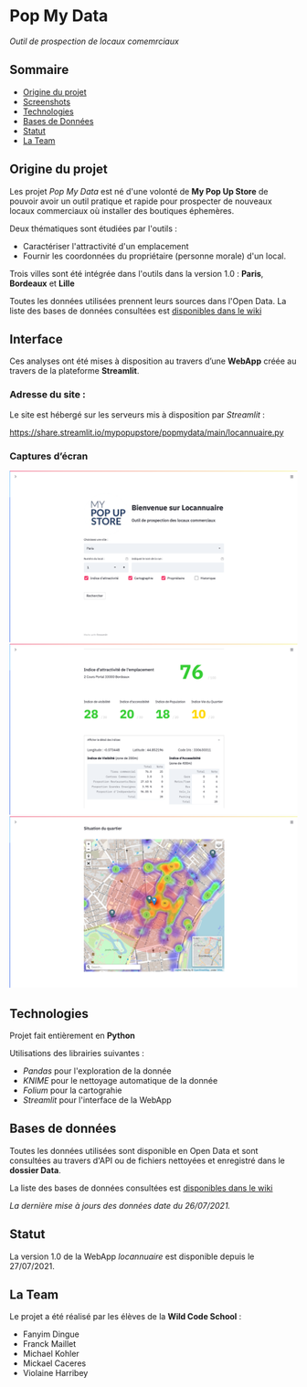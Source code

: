 # Pop My Data
_Outil de prospection de locaux comemrciaux_

## Sommaire

* [Origine du projet](#origine-du-projet)
* [Screenshots](#interface)
* [Technologies](#technologies)
* [Bases de Données](#bases-de-données)
* [Statut](#statut)
* [La Team](#la-team)

## Origine du projet

Les projet _Pop My Data_ est né d'une volonté de __My Pop Up Store__ de pouvoir avoir un outil pratique et rapide pour prospecter de nouveaux locaux commerciaux où installer des boutiques éphemères. 

Deux thématiques sont étudiées par l'outils :
- Caractériser l'attractivité d'un emplacement
- Fournir les coordonnées du propriétaire (personne morale) d'un local.

Trois villes sont été intégrée dans l'outils dans la version 1.0 : **Paris**, **Bordeaux** et **Lille**

Toutes les données utilisées prennent leurs sources dans l'Open Data. La liste des  bases de données consultées est [disponibles dans le wiki](https://github.com/MyPopUpStore/PopMyData/wiki/Annexe-:-Les-Bases-de-Données)

## Interface

Ces analyses ont été mises à disposition au travers d’une __WebApp__ créée au travers de la plateforme __Streamlit__.

### Adresse du site :

Le site est hébergé sur les serveurs mis à disposition par *Streamlit* :

https://share.streamlit.io/mypopupstore/popmydata/main/locannuaire.py

### Captures d’écran

![screenshot1](https://raw.githubusercontent.com/MyPopUpStore/PopMyData/main/Ressources%20Wiki/capture1.png)
![screenshot2](https://raw.githubusercontent.com/MyPopUpStore/PopMyData/main/Ressources%20Wiki/Capture2.png)
![screenshot3](https://raw.githubusercontent.com/MyPopUpStore/PopMyData/main/Ressources%20Wiki/Capture3.png)

## Technologies 

Projet fait entièrement en **Python**

Utilisations des librairies suivantes : 
 - *Pandas* pour l'exploration de la donnée
 - *KNIME* pour le nettoyage automatique de la donnée
 - *Folium* pour la cartograhie
 - *Streamlit* pour l'interface de la WebApp

## Bases de données 

Toutes les données utilisées sont disponible en Open Data et sont consultées au travers d'API ou de fichiers nettoyées et enregistré dans le **dossier Data**.

La liste des  bases de données consultées est [disponibles dans le wiki](https://github.com/MyPopUpStore/PopMyData/wiki/Annexe-:-Les-Bases-de-Données)

*La dernière mise à jours des données date du 26/07/2021.*

## Statut

La version 1.0 de la WebApp *locannuaire* est disponible depuis le 27/07/2021.

## La Team

Le projet a été réalisé par les élèves de la **Wild Code School** :
- Fanyim Dingue
- Franck Maillet
- Michael Kohler
- Mickael Caceres
- Violaine Harribey
